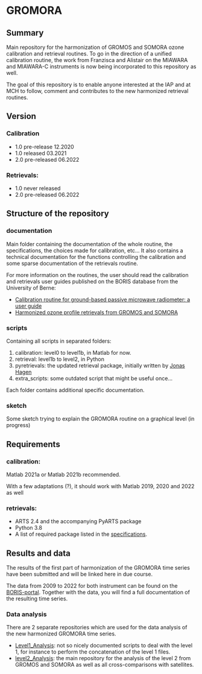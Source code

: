 # GROMORA 

## Summary
Main repository for the harmonization of GROMOS and SOMORA ozone calibration and retrieval routines. To go in the direction of a unified calibration routine, the work from Franzisca and Alistair on the MIAWARA and MIAWARA-C instruments is now being incorporated to this repository as well. 

The goal of this repository is to enable anyone interested at the IAP and at MCH to follow, comment and contributes to the new harmonized retrieval routines.

## Version

### Calibration
* 1.0 pre-release 12.2020
* 1.0 released 03.2021
* 2.0 pre-released 06.2022

### Retrievals:
* 1.0 never released
* 2.0 pre-released 06.2022

## Structure of the repository
### documentation 
Main folder containing the documentation of the whole routine, the specifications, the choices made for calibration, etc... It also contains a technical documentation for the functions controlling the calibration and some sparse documentation of the retrievals routine. 

For more information on the routines, the user should read the calibration and retrievals user guides published on the BORIS database from the University of Berne:

* [Calibration routine for ground-based passive microwave radiometer: a user guide ](https://boris.unibe.ch/id/eprint/164418)
* [Harmonized ozone profile retrievals from GROMOS and SOMORA](https://boris.unibe.ch/170121/)

### scripts
Containing all scripts in separated folders: 
1. calibration: level0 to level1b, in Matlab for now. 
2. retrieval: level1b to level2, in Python
3. pyretrievals: the updated retrieval package, initially written by [Jonas Hagen](https://github.com/jonas-hagen/pyretrievals)
4. extra_scripts: some outdated script that might be useful once...

Each folder contains additional specific documentation. 

### sketch

Some sketch trying to explain the GROMORA routine on a graphical level (in progress)

## Requirements

### calibration: 
Matlab 2021a or Matlab 2021b recommended. 

With a few adaptations (?), it should work with Matlab 2019, 2020 and 2022 as well

### retrievals:
* ARTS 2.4 and the accompanying PyARTS package
* Python 3.8
* A list of required package listed in the [specifications](scripts/env_file_GROMORA.txt). 

## Results and data

The results of the first part of harmonization of the GROMORA time series have been submitted and will be linked here in due course.

The data from 2009 to 2022 for both instrument can be found on the [BORIS-portal](https://boris-portal.unibe.ch/cris/project/pj00023). Together with the data, you will find a full documentation of the resulting time series.

### Data analysis

There are 2 separate repositories which are used for the data analysis of the new harmonized GROMORA time series. 

* [Level1_Analysis](https://git.iap.unibe.ch/IAP_MCH/Level1_Analysis): not so nicely documented scripts to deal with the level 1, for instance to perform the concatenation of the level 1 files.
* [level2_Analysis](https://git.iap.unibe.ch/IAP_MCH/level2_analysis): the main repository for the analysis of the level 2 from GROMOS and SOMORA as well as all cross-comparisons with satellites.

